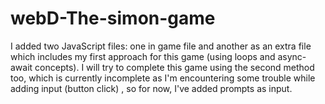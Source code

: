 # webD-The-simon-game
I added two JavaScript files: one in game file and another as an extra file which includes my first approach for this game (using loops and async-await concepts). I will try to complete this game using the second method too, which is currently incomplete as  I'm encountering some trouble while adding input (button click) , so for now, I've added prompts as input.
